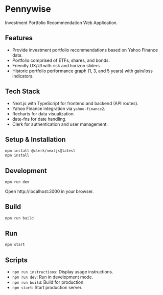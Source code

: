 # Pennywise

Investment Portfolio Recommendation Web Application.

## Features

- Provide investment portfolio recommendations based on Yahoo Finance data.
- Portfolio comprised of ETFs, shares, and bonds.
- Friendly UX/UI with risk and horizon sliders.
- Historic portfolio performance graph (1, 3, and 5 years) with gain/loss indicators.

## Tech Stack

- Next.js with TypeScript for frontend and backend (API routes).
- Yahoo Finance integration via `yahoo-finance2`.
- Recharts for data visualization.
- date-fns for date handling.
- Clerk for authentication and user management.

## Setup & Installation

```bash
npm install @clerk/nextjs@latest
npm install
```

## Development

```bash
npm run dev
```

Open http://localhost:3000 in your browser.

## Build

```bash
npm run build
```

## Run

```bash
npm start
```

## Scripts

- `npm run instructions`: Display usage instructions.
- `npm run dev`: Run in development mode.
- `npm run build`: Build for production.
- `npm start`: Start production server.
